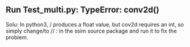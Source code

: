 ## Run Test_multi.py:  TypeError: conv2d()
Solu: In python3, / produces a float value, but cov2d requires an int, so simply change/to // : in the ssim source package and run it to fix the problem.

